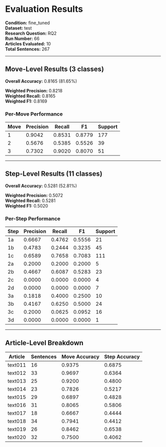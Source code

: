 # Evaluation Results

**Condition:** fine_tuned  
**Dataset:** test  
**Research Question:** RQ2  
**Run Number:** 66  
**Articles Evaluated:** 10  
**Total Sentences:** 267  

---

## Move-Level Results (3 classes)

**Overall Accuracy:** 0.8165 (81.65%)  

**Weighted Precision:** 0.8218  
**Weighted Recall:** 0.8165  
**Weighted F1:** 0.8169  

### Per-Move Performance

| Move | Precision | Recall | F1 | Support |
|------|-----------|--------|----|---------|
| 1 | 0.9042 | 0.8531 | 0.8779 | 177 |
| 2 | 0.5676 | 0.5385 | 0.5526 | 39 |
| 3 | 0.7302 | 0.9020 | 0.8070 | 51 |

---

## Step-Level Results (11 classes)

**Overall Accuracy:** 0.5281 (52.81%)  

**Weighted Precision:** 0.5072  
**Weighted Recall:** 0.5281  
**Weighted F1:** 0.5020  

### Per-Step Performance

| Step | Precision | Recall | F1 | Support |
|------|-----------|--------|----|---------|
| 1a | 0.6667 | 0.4762 | 0.5556 | 21 |
| 1b | 0.4783 | 0.2444 | 0.3235 | 45 |
| 1c | 0.6589 | 0.7658 | 0.7083 | 111 |
| 2a | 0.2000 | 0.2000 | 0.2000 | 5 |
| 2b | 0.4667 | 0.6087 | 0.5283 | 23 |
| 2c | 0.0000 | 0.0000 | 0.0000 | 4 |
| 2d | 0.0000 | 0.0000 | 0.0000 | 7 |
| 3a | 0.1818 | 0.4000 | 0.2500 | 10 |
| 3b | 0.4167 | 0.6250 | 0.5000 | 24 |
| 3c | 0.2000 | 0.0625 | 0.0952 | 16 |
| 3d | 0.0000 | 0.0000 | 0.0000 | 1 |

---

## Article-Level Breakdown

| Article | Sentences | Move Accuracy | Step Accuracy |
|---------|-----------|---------------|---------------|
| text011 | 16 | 0.9375 | 0.6875 |
| text012 | 33 | 0.9697 | 0.6364 |
| text013 | 25 | 0.9200 | 0.4800 |
| text014 | 23 | 0.7826 | 0.5217 |
| text015 | 29 | 0.6897 | 0.4828 |
| text016 | 31 | 0.8065 | 0.5806 |
| text017 | 18 | 0.6667 | 0.4444 |
| text018 | 34 | 0.7941 | 0.4412 |
| text019 | 26 | 0.8462 | 0.6538 |
| text020 | 32 | 0.7500 | 0.4062 |
